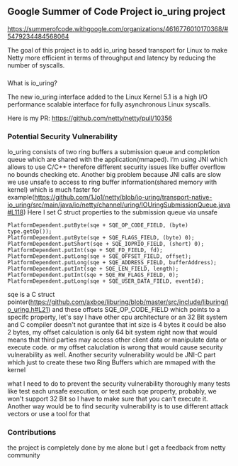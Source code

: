 ## Google Summer of Code Project io_uring project

https://summerofcode.withgoogle.com/organizations/4616776010170368/#5479234484568064

The goal of this project is to add io_uring based transport for Linux to make Netty more efficient in terms of throughput and latency by reducing the number of syscalls.

### 
What is io_uring?

The new io_uring interface added to the Linux Kernel 5.1 is a high I/O performance scalable interface for fully asynchronous Linux syscalls. 

Here is my PR: https://github.com/netty/netty/pull/10356

### Potential Security Vulnerability

Io_uring consists of two ring buffers a submission queue and completion queue which are shared with the application(mmaped). I’m using JNI which allows to use C/C++ therefore  different security issues like buffer overflow no bounds checking etc. 
Another big problem because JNI calls are slow we use unsafe to access to ring buffer information(shared memory with kernel)  which is much faster for example(https://github.com/1Jo1/netty/blob/io-uring/transport-native-io_uring/src/main/java/io/netty/channel/uring/IOUringSubmissionQueue.java#L118)
Here I set C struct properties to the submission queue via unsafe
```
PlatformDependent.putByte(sqe + SQE_OP_CODE_FIELD, (byte) type.getOp());
PlatformDependent.putByte(sqe + SQE_FLAGS_FIELD, (byte) 0);
PlatformDependent.putShort(sqe + SQE_IOPRIO_FIELD, (short) 0);
PlatformDependent.putInt(sqe + SQE_FD_FIELD, fd);
PlatformDependent.putLong(sqe + SQE_OFFSET_FIELD, offset);
PlatformDependent.putLong(sqe + SQE_ADDRESS_FIELD, bufferAddress);
PlatformDependent.putInt(sqe + SQE_LEN_FIELD, length);
PlatformDependent.putInt(sqe + SQE_RW_FLAGS_FIELD, 0);
PlatformDependent.putLong(sqe + SQE_USER_DATA_FIELD, eventId);
```
sqe is a C struct pointer(https://github.com/axboe/liburing/blob/master/src/include/liburing/io_uring.h#L21) and these offsets SQE_OP_CODE_FIELD which points to a specifc property,
let's say I have other cpu architecture or an 32 Bit system and C compiler doesn't not gurantee that int size is 4 bytes it could be also 2 bytes, my offset calculation is only 64 bit system right now that would means that third parties may access other client data or manipulate data or execute code.
or my offset caluclation is wrong that would cause security vulnerability as well. Another security vulnerability would be JNI-C part which just to create these two Ring Buffers which are mmaped with the kernel

what I need to do to prevent the security vulnerability thoroughly many tests like test each unsafe execution, or  test each sqe property, 
probably, we won't support 32 Bit so I have to make sure that you can't execute it. 
Another way would be to find security vulnerability is to use different attack vectors or use a tool for that


### Contributions
the project is completely done by me alone but I get a feedback from netty community
